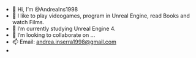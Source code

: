 - 👋 Hi, I’m @AndreaIns1998
- 👀 I like to play videogames, program in Unreal Engine, read Books and watch Films.
- 🌱 I’m currently studying Unreal Engine 4.
- 💞️ I’m looking to collaborate on ...
- 📫 Email: andrea.inserra1998@gmail.com
- 
<!---
AndreaIns1998/AndreaIns1998 is a ✨ special ✨ repository because its `README.md` (this file) appears on your GitHub profile.
You can click the Preview link to take a look at your changes.
--->
